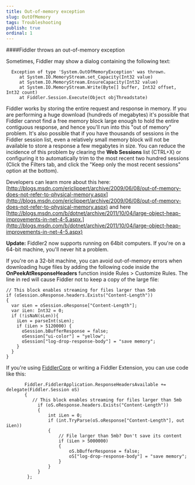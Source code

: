 ```yaml
---
title: Out-of-memory exception
slug: OutOfMemory
tags: Troubleshooting
publish: true
ordinal: 1
---
```


####Fiddler throws an out-of-memory exception

Sometimes, Fiddler may show a dialog containing the following text:

	  Exception of type 'System.OutOfMemoryException' was thrown.
		 at System.IO.MemoryStream.set_Capacity(Int32 value)
		 at System.IO.MemoryStream.EnsureCapacity(Int32 value)
		 at System.IO.MemoryStream.Write(Byte[] buffer, Int32 offset, Int32 count)
		 at Fiddler.Session.Execute(Object objThreadstate)

Fiddler works by storing the entire request and response in memory.  If you are performing a huge download (hundreds of megabytes) it's possible that Fiddler cannot find a free memory block large enough to hold the entire contiguous response, and hence you'll run into this "out of memory" problem.  It's also possible that if you have thousands of sessions in the Fiddler session list, even a relatively small memory block will not be available to store a response a few megabytes in size. You can reduce the incidence of this problem by clearing the **Web Sessions** list (CTRL+X) or configuring it to automatically trim to the most recent two hundred sessions (Click the Filters tab, and click the "Keep only the most recent sessions" option at the bottom).

Developers can learn more about this here: [http://blogs.msdn.com/ericlippert/archive/2009/06/08/out-of-memory-does-not-refer-to-physical-memory.aspx](http://blogs.msdn.com/ericlippert/archive/2009/06/08/out-of-memory-does-not-refer-to-physical-memory.aspx) and here [http://blogs.msdn.com/b/dotnet/archive/2011/10/04/large-object-heap-improvements-in-net-4-5.aspx.](http://blogs.msdn.com/b/dotnet/archive/2011/10/04/large-object-heap-improvements-in-net-4-5.aspx)

**Update:** Fiddler2 now supports running on 64bit computers. If you're on a 64-bit machine, you'll never hit a problem.

If you're on a 32-bit machine, you can avoid out-of-memory errors when downloading huge files by adding the following code inside the **OnPeekAtResponseHeaders** function inside Rules > Customize Rules. The line in red will cause Fiddler not to keep a copy of the large file:

	// This block enables streaming for files larger than 5mb
	if (oSession.oResponse.headers.Exists("Content-Length"))
	{
	  var sLen = oSession.oResponse["Content-Length"];
	  var iLen: Int32 = 0;
	  if (!isNaN(sLen)){ 
		iLen = parseInt(sLen); 
		if (iLen > 5120000) {
		  oSession.bBufferResponse = false; 
		  oSession["ui-color"] = "yellow";
		  oSession["log-drop-response-body"] = "save memory";
		}
	  }
	}

If you're using [FiddlerCore](http://fiddler2.com/core) or writing a Fiddler Extension, you can use code like this:

           Fiddler.FiddlerApplication.ResponseHeadersAvailable += delegate(Fiddler.Session oS)
           {
              // This block enables streaming for files larger than 5mb
                if (oS.oResponse.headers.Exists("Content-Length"))
                {
                    int iLen = 0;
                    if (int.TryParse(oS.oResponse["Content-Length"], out iLen))
                    {
                        // File larger than 5mb? Don't save its content
                        if (iLen > 5000000)
                        {
                            oS.bBufferResponse = false;
                            oS["log-drop-response-body"] = "save memory";
                        }
                    }
                }
            };